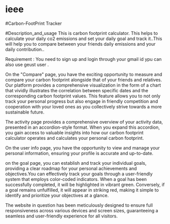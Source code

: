 # ieee
#Carbon-FootPrint Tracker



#Description_and_usage
This is carbon footprint calculator. 
This helps to calculate your daily co2 emissions and set your daily goal and track it..This will help you to compare between your friends daily emissions and your daily contribution..
 
Requirement : You need to sign up and login through your gmail id  ypu can also use geust user  . 

On the "Compare" page, you have the exciting opportunity to measure and compare your carbon footprint alongside that of your friends and relatives. Our platform provides a comprehensive visualization in the form of a chart that vividly illustrates the correlation between specific dates and the corresponding carbon footprint values. This feature allows you to not only track your personal progress but also engage in friendly competition and cooperation with your loved ones as you collectively strive towards a more sustainable future.

The activity page provides a comprehensive overview of your activity data, presented in an accordion-style format. When you expand this accordion, you gain access to valuable insights into how our carbon footprint calculator operates and calculates your personal carbon footprint.

On the user info page, you have the opportunity to view and manage your personal information, ensuring your profile is accurate and up-to-date.

on the goal page, you can establish and track your individual goals, providing a clear roadmap for your personal achievements and objectives.You can effectively track your goals through a user-friendly system that employs color-coded indicators. When a goal has been successfully completed, it will be highlighted in vibrant green. Conversely, if a goal remains unfulfilled, it will appear in striking red, making it simple to identify and prioritize your objectives at a glance.


The website in question has been meticulously designed to ensure full responsiveness across various devices and screen sizes, guaranteeing a seamless and user-friendly experience for all visitors.


